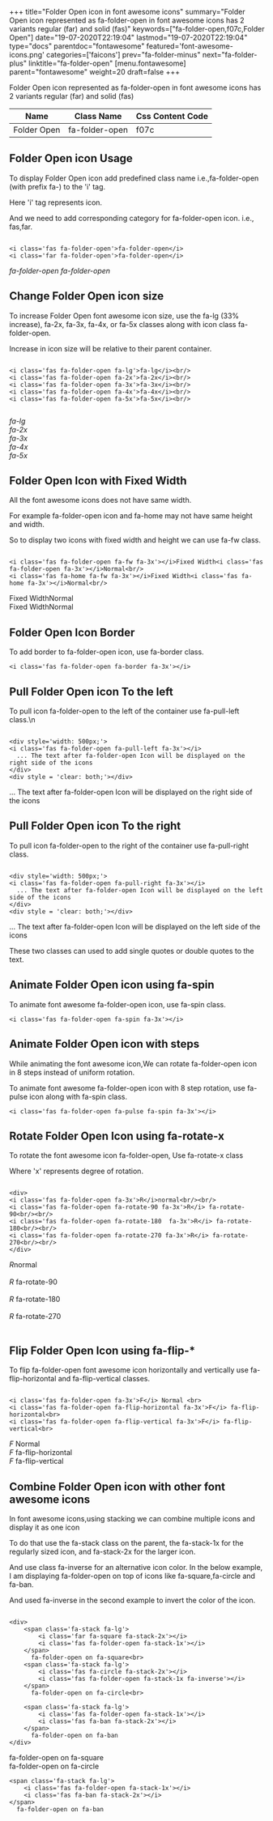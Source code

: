 +++
title="Folder Open icon in font awesome icons"
summary="Folder Open icon represented as fa-folder-open in font awesome icons has 2 variants regular (far) and solid (fas)"
keywords=["fa-folder-open,f07c,Folder Open"]
date="19-07-2020T22:19:04"
lastmod="19-07-2020T22:19:04"
type="docs"
parentdoc="fontawesome"
featured='font-awesome-icons.png'
categories=['faicons']
prev="fa-folder-minus"
next="fa-folder-plus"
linktitle="fa-folder-open"
[menu.fontawesome]
parent="fontawesome"
weight=20
draft=false
+++


Folder Open icon represented as fa-folder-open in font awesome icons has 2 variants regular (far) and solid (fas)

<div class='table-responsive'><table class='table'><thead><tr><th>Name</th><th>Class Name</th><th>Css Content Code</th></tr></thead><tbody><tr><td>Folder Open</td><td>fa-folder-open</td><td>f07c</td></tr></tbody></table></div>



## Folder Open icon Usage

To display Folder Open icon add predefined class name i.e.,fa-folder-open (with prefix fa-) to the 'i' tag.

Here 'i' tag represents icon.

And we need to add corresponding category for fa-folder-open icon. i.e., fas,far.


```

<i class='fas fa-folder-open'>fa-folder-open</i>
<i class='far fa-folder-open'>fa-folder-open</i>
```

<i class='fas fa-folder-open'>fa-folder-open</i>
<i class='far fa-folder-open'>fa-folder-open</i>




## Change Folder Open icon size
To increase Folder Open font awesome icon size, use the fa-lg (33% increase), fa-2x, fa-3x, fa-4x, or fa-5x classes along with icon class fa-folder-open.

Increase in icon size will be relative to their parent container. 

```

<i class='fas fa-folder-open fa-lg'>fa-lg</i><br/>
<i class='fas fa-folder-open fa-2x'>fa-2x</i><br/>
<i class='fas fa-folder-open fa-3x'>fa-3x</i><br/>
<i class='fas fa-folder-open fa-4x'>fa-4x</i><br/>
<i class='fas fa-folder-open fa-5x'>fa-5x</i><br/>
            
```

<i class='fas fa-folder-open fa-lg'>fa-lg</i><br/>
<i class='fas fa-folder-open fa-2x'>fa-2x</i><br/>
<i class='fas fa-folder-open fa-3x'>fa-3x</i><br/>
<i class='fas fa-folder-open fa-4x'>fa-4x</i><br/>
<i class='fas fa-folder-open fa-5x'>fa-5x</i><br/>
            



## Folder Open Icon with Fixed Width 

All the font awesome icons does not have same width.

For example fa-folder-open icon and fa-home may not have same height and width.

So to display two icons with fixed width and height we can use fa-fw class.


```

<i class='fas fa-folder-open fa-fw fa-3x'></i>Fixed Width<i class='fas fa-folder-open fa-3x'></i>Normal<br/>
<i class='fas fa-home fa-fw fa-3x'></i>Fixed Width<i class='fas fa-home fa-3x'></i>Normal<br/>
```

<i class='fas fa-folder-open fa-fw fa-3x'></i>Fixed Width<i class='fas fa-folder-open fa-3x'></i>Normal<br/>
<i class='fas fa-home fa-fw fa-3x'></i>Fixed Width<i class='fas fa-home fa-3x'></i>Normal<br/>



## Folder Open Icon Border 

To add border to fa-folder-open icon, use fa-border class.


```
<i class='fas fa-folder-open fa-border fa-3x'></i>

```
<i class='fas fa-folder-open fa-border fa-3x'></i>





## Pull Folder Open icon To the left

To pull icon fa-folder-open to the left of the container use fa-pull-left class.\n

```

<div style='width: 500px;'>
<i class='fas fa-folder-open fa-pull-left fa-3x'></i>
  ... The text after fa-folder-open Icon will be displayed on the right side of the icons
</div>
<div style = 'clear: both;'></div>
```

<div style='width: 500px;'>
<i class='fas fa-folder-open fa-pull-left fa-3x'></i>
  ... The text after fa-folder-open Icon will be displayed on the right side of the icons
</div>
<div style = 'clear: both;'></div>




## Pull Folder Open icon To the right
To pull icon fa-folder-open to the right of the container use fa-pull-right class.

```

<div style='width: 500px;'>
<i class='fas fa-folder-open fa-pull-right fa-3x'></i>
  ... The text after fa-folder-open Icon will be displayed on the left side of the icons
</div>
<div style = 'clear: both;'></div>
```

<div style='width: 500px;'>
<i class='fas fa-folder-open fa-pull-right fa-3x'></i>
  ... The text after fa-folder-open Icon will be displayed on the left side of the icons
</div>
<div style = 'clear: both;'></div>

These two classes can used to add single quotes or double quotes to the text.


## Animate Folder Open icon using fa-spin
To animate font awesome fa-folder-open icon, use fa-spin class.

```
<i class='fas fa-folder-open fa-spin fa-3x'></i>
```
<i class='fas fa-folder-open fa-spin fa-3x'></i>




## Animate Folder Open icon with steps
While animating the font awesome icon,We can rotate fa-folder-open icon in 8 steps instead of uniform rotation.

To animate font awesome fa-folder-open icon with 8 step rotation, use fa-pulse icon along with fa-spin class.


```
<i class='fas fa-folder-open fa-pulse fa-spin fa-3x'></i>

```
<i class='fas fa-folder-open fa-pulse fa-spin fa-3x'></i>





## Rotate Folder Open Icon using fa-rotate-x
To rotate the font awesome icon fa-folder-open, Use fa-rotate-x class

Where 'x' represents degree of rotation.


```

<div>
<i class='fas fa-folder-open fa-3x'>R</i>normal<br/><br/>
<i class='fas fa-folder-open fa-rotate-90 fa-3x'>R</i> fa-rotate-90<br/><br/> 
<i class='fas fa-folder-open fa-rotate-180  fa-3x'>R</i> fa-rotate-180<br/><br/> 
<i class='fas fa-folder-open fa-rotate-270 fa-3x'>R</i> fa-rotate-270<br/><br/>
</div>
```

<div>
<i class='fas fa-folder-open fa-3x'>R</i>normal<br/><br/>
<i class='fas fa-folder-open fa-rotate-90 fa-3x'>R</i> fa-rotate-90<br/><br/> 
<i class='fas fa-folder-open fa-rotate-180  fa-3x'>R</i> fa-rotate-180<br/><br/> 
<i class='fas fa-folder-open fa-rotate-270 fa-3x'>R</i> fa-rotate-270<br/><br/>
</div>




## Flip Folder Open Icon using fa-flip-*
To flip fa-folder-open font awesome icon horizontally and vertically use fa-flip-horizontal and fa-flip-vertical classes. 

```

<i class='fas fa-folder-open fa-3x'>F</i> Normal <br>
<i class='fas fa-folder-open fa-flip-horizontal fa-3x'>F</i> fa-flip-horizontal<br>
<i class='fas fa-folder-open fa-flip-vertical fa-3x'>F</i> fa-flip-vertical<br>
```

<i class='fas fa-folder-open fa-3x'>F</i> Normal <br>
<i class='fas fa-folder-open fa-flip-horizontal fa-3x'>F</i> fa-flip-horizontal<br>
<i class='fas fa-folder-open fa-flip-vertical fa-3x'>F</i> fa-flip-vertical<br>




## Combine Folder Open icon with other font awesome icons
In font awesome icons,using stacking we can combine multiple icons and display it as one icon 

To do that use the fa-stack class on the parent, the fa-stack-1x for the regularly sized icon, and fa-stack-2x for the larger icon.

And use class fa-inverse for an alternative icon color. 
In the below example, I am displaying fa-folder-open on top of icons like fa-square,fa-circle and fa-ban.

And used fa-inverse in the second example to invert the color of the icon.

```

<div>
    <span class='fa-stack fa-lg'>
        <i class='far fa-square fa-stack-2x'></i>
        <i class='fas fa-folder-open fa-stack-1x'></i>
    </span>
      fa-folder-open on fa-square<br>
    <span class='fa-stack fa-lg'>
        <i class='fas fa-circle fa-stack-2x'></i>
        <i class='fas fa-folder-open fa-stack-1x fa-inverse'></i>
    </span>
      fa-folder-open on fa-circle<br>

    <span class='fa-stack fa-lg'>
        <i class='fas fa-folder-open fa-stack-1x'></i>
        <i class='fas fa-ban fa-stack-2x'></i>
    </span>
      fa-folder-open on fa-ban
</div>
```

<div>
    <span class='fa-stack fa-lg'>
        <i class='far fa-square fa-stack-2x'></i>
        <i class='fas fa-folder-open fa-stack-1x'></i>
    </span>
      fa-folder-open on fa-square<br>
    <span class='fa-stack fa-lg'>
        <i class='fas fa-circle fa-stack-2x'></i>
        <i class='fas fa-folder-open fa-stack-1x fa-inverse'></i>
    </span>
      fa-folder-open on fa-circle<br>

    <span class='fa-stack fa-lg'>
        <i class='fas fa-folder-open fa-stack-1x'></i>
        <i class='fas fa-ban fa-stack-2x'></i>
    </span>
      fa-folder-open on fa-ban
</div>






